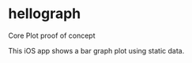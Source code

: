 hellograph
==========

Core Plot proof of concept

This iOS app shows a bar graph plot using static data.

